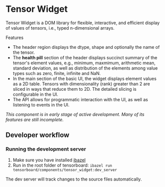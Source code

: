 # Tensor Widget

Tensor Widget is a DOM library for flexible, interactive, and efficient
display of values of tensors, i.e., typed n-dimensional arrays.

Features

- The header region displays the dtype, shape and optionally the name of
  the tensor.
- The **health pill** section of the header displays succinct summary of the
  tensor's element values, e.g., minimum, maxmimum, arithmetic mean,
  standard deviation, as well as distribution of the elements among value
  types such as zero, finite, infinite and NaN.
- In the main section of the basic UI, the widget displays element values as
  a 2D table. Tensors with dimensionality (rank) greater than 2 are sliced in
  ways that reduce them to 2D. The detailed slicing is configurable in the UI.
- The API allows for programmatic interaction with the UI, as well as listening
  to events in the UI.

*This component is in early stage of active development.*
*Many of its features are still incomplete.*

## Developer workflow

### Running the development server

1. Make sure you have installed [ibazel](https://www.npmjs.com/package/@bazel/ibazel)
2. Run in the root folder of tensorboard: `ibazel run tensorboard/components/tensor_widget:dev_server`

The dev server will track changes to the source files automatically.
